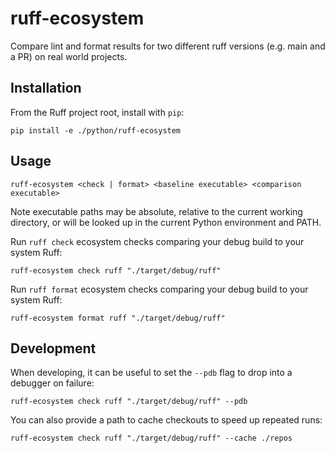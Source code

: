 # ruff-ecosystem

Compare lint and format results for two different ruff versions (e.g. main and a PR) on real world projects.

## Installation

From the Ruff project root, install with `pip`:

```shell
pip install -e ./python/ruff-ecosystem
```

## Usage

```shell
ruff-ecosystem <check | format> <baseline executable> <comparison executable>
```

Note executable paths may be absolute, relative to the current working directory, or will be looked up in the
current Python environment and PATH.

Run `ruff check` ecosystem checks comparing your debug build to your system Ruff:

```shell
ruff-ecosystem check ruff "./target/debug/ruff"
```

Run `ruff format` ecosystem checks comparing your debug build to your system Ruff:

```shell
ruff-ecosystem format ruff "./target/debug/ruff"
```

## Development

When developing, it can be useful to set the `--pdb` flag to drop into a debugger on failure:

```shell
ruff-ecosystem check ruff "./target/debug/ruff" --pdb
```

You can also provide a path to cache checkouts to speed up repeated runs:

```shell
ruff-ecosystem check ruff "./target/debug/ruff" --cache ./repos
```
